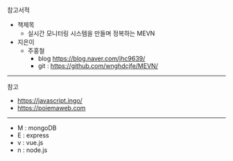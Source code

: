 ###

참고서적

- 책제목
  - 실시간 모니터링 시스템을 만들며 정복하는 MEVN
- 지은이
  - 주홍철
    - blog https://blog.naver.com/jhc9639/
    - git : https://github.com/wnghdcjfe/MEVN/

---

참고

- https://javascript.ingo/
- https://poiemaweb.com

---

- M : mongoDB
- E : express
- v : vue.js
- n : node.js
